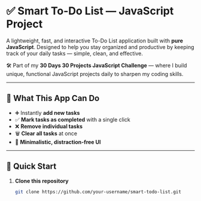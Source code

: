 # ✅ Smart To-Do List — JavaScript Project

A lightweight, fast, and interactive To-Do List application built with **pure JavaScript**. Designed to help you stay organized and productive by keeping track of your daily tasks — simple, clean, and effective.

🛠️ Part of my **30 Days 30 Projects JavaScript Challenge** — where I build unique, functional JavaScript projects daily to sharpen my coding skills.

---

## 🎯 What This App Can Do

- ➕ Instantly **add new tasks**
- ✅ **Mark tasks as completed** with a single click
- ❌ **Remove individual tasks**
- 🗑️ **Clear all tasks** at once
- 🎨 **Minimalistic, distraction-free UI**

---

## 🚀 Quick Start

1. **Clone this repository**
   ```bash
   git clone https://github.com/your-username/smart-todo-list.git
   ```
